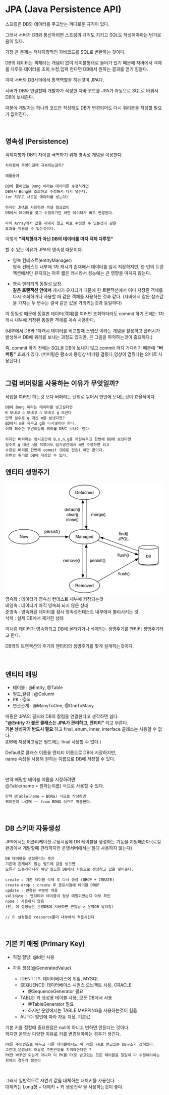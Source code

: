 # JPA (Java Persistence API)
스프링은 DB와 데이터를 주고받는 까다로운 규칙이 있다.  

그래서 서버가 DB와 통신하려면 스프링의 규칙도 지키고 SQL도 작성해야하는 번거로움이 있다.

가장 큰 문제는 객체지향적인 자바코드를 SQL로 변환하는 것이다.  

DB의 데이터는 객체라는 개념이 없이 테이블형태로 들어가 있기 때문에 자바에서 객체를 다루듯 데이터를 조회,수정,입력 한다면 DB에서 원하는 결과를 얻기 힘들다.  

이때 서버와 DB사이에서 통역역할을 하는것이 JPA다.  

서버가 DB와 연결할때 개발자가 작성한 자바 코드를 JPA가 자동으로 SQL로 바꿔서 DB에 보내준다.  

때문에 개발자는 하나의 코드만 작성해도 DB가 변경되어도 다시 쿼리문을 작성할 필요가 없어진다.  

<br>

## 영속성 (Persistence)
객체지향과 DB의 차이를 극복하기 위해 영속성 개념을 이용한다.  
```
차이점이 무엇이길래 극복하는걸까?

예를들어

DB에 들어있는 Bong 이라는 데이터를 수정하려면 
DB에서 Bong을 조회하고 수정해서 다시 넣는다.
(or 지우고 새로운 데이터를 넣는다)

하지만 JPA를 사용하면 꺼낼 필요없이
DB에서 데이터를 찾고 수정하기만 하면 데이터가 바로 변경된다.

마치 Array에서 값을 꺼내지 않고 바로 수정할 수 있는것과 같은
효과를 적용할 수 있는것이다.
```

이렇게 **"객체형태가 아닌 DB의 데이터를 마치 객체 다루듯"** 

할 수 있는 이유가 JPA의 영속성 때문이다.  

- 영속 컨테스트(entityManager)  
영속 컨테스트 내부에 1차 캐시가 존재해서 데이터를 임시 저장하지만, 한 번의 트랜잭션에서만 유지되는 아주 짧은 캐시라서 성능에는 큰 영향을 미치지 않는다.  

- 영속 엔티티의 동일성 보장  
**같은 트랜잭션 안에서** 캐시가 유지되기 때문에 한 트랜잭션에서 이미 저장된 객체를 다시 조회하거나 사용할 때 같은 객체를 사용하는 것과 같다. (자바에서 같은 참조값을 가지는 두 변수는 결국 같은 값을 가리키는것과 동일하다)   

이 동일성 때문에 동일한 데이터(객체)를 여러번 조회하더라도 commit 하기 전에는 1차캐시 내부에 저장된 동일한 객체를 계속 사용한다. 

(내부에서 DB와 1차캐시 데이터를 비교할때 스냅샷 이라는 개념을 활용하고 플러시가 발생해서 DB에 쿼리를 보내는 과정도 있지만, 큰 그림을 파악하는것이 중요하다.)  

즉, commit 하기 전에는 SQL을 DB에 보내지 않고 commit 까지 기다리기 때문에 **"버퍼링"** 효과가 있다. (버퍼링은 평소에 동영상 버퍼링 걸렸다,영상이 멈췄다는 의미로 사용된다.)    
<br>

## 그럼 버퍼링을 사용하는 이유가 무엇일까?  

작업을 여러번 하는것 보다 버퍼라는 단위로 묶어서 한번에 보내는것이 효율적이다.  
```
DB에 Bong 이라는 데이터를 넣고싶다면
B 보내고 o 보내고 n 보내고 g 보낸다
만약 실수로 g 대신 m을 보냈다면?
BD에서 m을 지우고 g를 다시넣어야 한다.
이때 최소한 두번이상의 쿼리를 DB로 보내야 한다.

하지만 버퍼라는 임시공간에 B,o,n,g를 저장해두고 한번에 DB에 보낸다면
실수로 g 대신 n을 적었어도 임시공간에서 m만 수정하면 되고
수정된 버퍼를 한번에 commit (DB로 전송) 하면 끝이다.
한번의 쿼리로 DB에 저장할 수 있다.
```

## 엔티티 생명주기
![etlife](../img/entitiylife.PNG)  
영속화 : 테이터가 영속성 컨테스트 내부에 저장되는것  
비영속 : 데이터가 아직 영속화 되지 않은 상태  
준영속 : 영속화된 데이터를 잠시 영속성컨테스트 내부에서 불리시키는 것  
삭제 : 실제 DB에서 제거한 상태  

이처럼 데이터가 영속화되고 DB에 올라가거나 삭제되는 생명주기를 엔티티 생명주기라고 한다.  

DB와의  트랜잭션의 주기와 엔티티의 생명주기를 맞게 설계하는것이다.  
<br><br>

## 엔티티 매핑
- 테이블 : @Entity, @Table
- 필드,컬럼 : @Colunm
- PK : @Id
- 연관관계 : @ManyToOne, @OneToMany  


매핑은 JPA의 필드와 DB의 칼럼을 연결한다고 생각하면 쉽다.  
**"@Entity 가 붙은 클래스는 JPA가 관리하고, 엔티티"** 라고 부른다.  
**기본 생성자가 반드시 필요** 하고 final, enum, inner, interface 클래스는 사용할 수 없다.  
(DB에 저장하고싶은 필드에는 final 사용할 수 없다.)  

Default로 클래스 이름을 엔티티 이름으로 DB에 저장하지만,  
name 속성을 사용해 원하는 이름으로 DB에 저장할 수 있다.  

<br>

만약 매핑할 테이블 이름을 지정하려면  
@Table(name = 원하는이름) 식으로 사용할 수 있다.
```
만약 @Table(name = BONG) 식으로 작성하면
쿼리문이 나갈때 ~~ from BONG 식으로 작동한다.
```
<br>

## DB 스키마 자동생성
JPA에서는 어플리케이션 로딩시점에 DB 테이블을 생성하는 기능을 지원해준다.(로컬환경에서 개발할때 편리하지만 운영서버에서는 절대 사용하지 않는다)  
```
DB 테이블을 생성한다는 뜻은
기존에 존재하지 않는 필드에 값을 넣으면
오류가 뜨는게아니라 해당 필드를 DB에서 자동으로 생성하고 값을 넣어준다.  

create : 기존 테이블 삭제 후 다시 생성 (DROP + CREATE)
create-drop : create 후 종료시점에 테이블 DROP
update : 변경된 부분만 적용
validate : 엔티티와 테이블이 정상 매핑되었는지 여부 확인
none : 사용하지 않음
(단, 이 설정들은 운영DB에 사용하면 큰일남-> 운영DB 날라감)

// 이 설정들은 resource폴더 내부에서 적용시킨다
```

<br>


## 기본 키 매핑 (Primary Key)
- 직접 할당: @Id만 사용  

- 자동 생성(@GeneratedValue) 
  - IDENTITY: 데이터베이스에 위임, MYSQL 
  - SEQUENCE: 데이터베이스 시퀀스 오브젝트 사용, ORACLE 
    - @SequenceGenerator 필요 
  - TABLE: 키 생성용 테이블 사용, 모든 DB에서 사용 
    - @TableGenerator 필요 
    - 하지만 운영에서는 TABLE MAPPING을 사용하는것이 힘듦
  - AUTO: 방언에 따라 자동 지정, 기본값

기본 키를 정할때 중요한점은 null이 아니고 변하면 안된다는 것이다.  
하지만 운영상 다양한 이유로 키를 변경해야하는 경우가 생긴다.  

```
PK를 주민번호로 해두고 다른 테이블에서도 이 PK를 FK로 받고있는 DB구조가 잡혀있다.
그런데 운영상의 이유로 주민번호를 지워야한다면 ? 
PK만 바꾸면 되는게 아니라 이 PK를 FK로 받고있는 모든 테이블을 일일이 다 수정해야하는 최악의 경우가 생긴다 
```
<br>

그래서 일반적으로 자연키 값을 대체하는 대체키를 사용한다.  
대체키는 Long형 + 대체키 + 키 생성전략 을 사용하는것이 좋다.  


